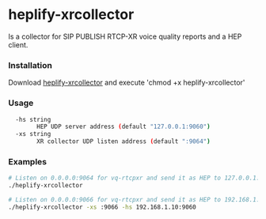 # heplify-xrcollector
Is a collector for SIP PUBLISH RTCP-XR voice quality reports and a HEP client.

### Installation
Download [heplify-xrcollector](https://github.com/negbie/heplify-xrcollector/releases) and execute 'chmod +x heplify-xrcollector'  

### Usage
```bash
  -hs string
        HEP UDP server address (default "127.0.0.1:9060")
  -xs string
        XR collector UDP listen address (default ":9064")
```

### Examples
```bash
# Listen on 0.0.0.0:9064 for vq-rtcpxr and send it as HEP to 127.0.0.1:9060
./heplify-xrcollector

# Listen on 0.0.0.0:9066 for vq-rtcpxr and send it as HEP to 192.168.1.10:9060
./heplify-xrcollector -xs :9066 -hs 192.168.1.10:9060

```